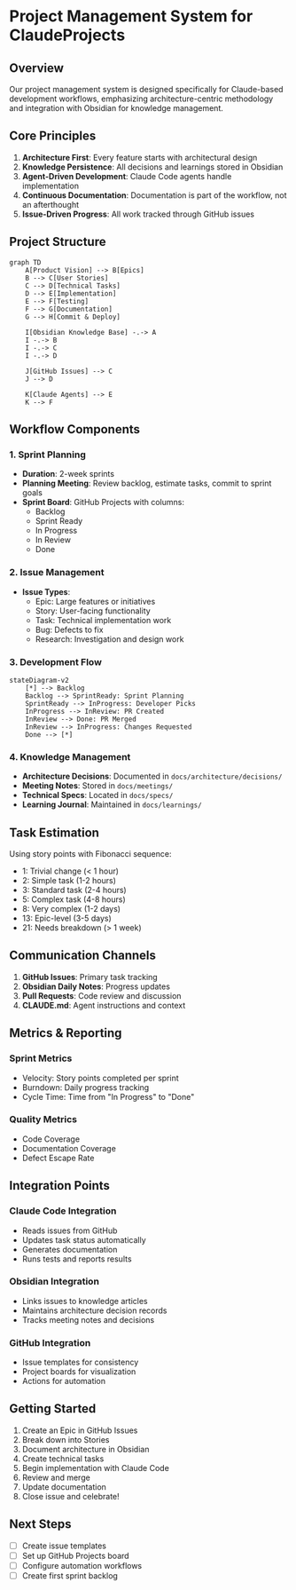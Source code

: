 # Project Management System for ClaudeProjects

## Overview

Our project management system is designed specifically for Claude-based development workflows, emphasizing architecture-centric methodology and integration with Obsidian for knowledge management.

## Core Principles

1. **Architecture First**: Every feature starts with architectural design
2. **Knowledge Persistence**: All decisions and learnings stored in Obsidian
3. **Agent-Driven Development**: Claude Code agents handle implementation
4. **Continuous Documentation**: Documentation is part of the workflow, not an afterthought
5. **Issue-Driven Progress**: All work tracked through GitHub issues

## Project Structure

```mermaid
graph TD
    A[Product Vision] --> B[Epics]
    B --> C[User Stories]
    C --> D[Technical Tasks]
    D --> E[Implementation]
    E --> F[Testing]
    F --> G[Documentation]
    G --> H[Commit & Deploy]
    
    I[Obsidian Knowledge Base] -.-> A
    I -.-> B
    I -.-> C
    I -.-> D
    
    J[GitHub Issues] --> C
    J --> D
    
    K[Claude Agents] --> E
    K --> F
```

## Workflow Components

### 1. Sprint Planning
- **Duration**: 2-week sprints
- **Planning Meeting**: Review backlog, estimate tasks, commit to sprint goals
- **Sprint Board**: GitHub Projects with columns:
  - Backlog
  - Sprint Ready
  - In Progress
  - In Review
  - Done

### 2. Issue Management
- **Issue Types**:
  - Epic: Large features or initiatives
  - Story: User-facing functionality
  - Task: Technical implementation work
  - Bug: Defects to fix
  - Research: Investigation and design work

### 3. Development Flow
```mermaid
stateDiagram-v2
    [*] --> Backlog
    Backlog --> SprintReady: Sprint Planning
    SprintReady --> InProgress: Developer Picks
    InProgress --> InReview: PR Created
    InReview --> Done: PR Merged
    InReview --> InProgress: Changes Requested
    Done --> [*]
```

### 4. Knowledge Management
- **Architecture Decisions**: Documented in `docs/architecture/decisions/`
- **Meeting Notes**: Stored in `docs/meetings/`
- **Technical Specs**: Located in `docs/specs/`
- **Learning Journal**: Maintained in `docs/learnings/`

## Task Estimation

Using story points with Fibonacci sequence:
- 1: Trivial change (< 1 hour)
- 2: Simple task (1-2 hours)
- 3: Standard task (2-4 hours)
- 5: Complex task (4-8 hours)
- 8: Very complex (1-2 days)
- 13: Epic-level (3-5 days)
- 21: Needs breakdown (> 1 week)

## Communication Channels

1. **GitHub Issues**: Primary task tracking
2. **Obsidian Daily Notes**: Progress updates
3. **Pull Requests**: Code review and discussion
4. **CLAUDE.md**: Agent instructions and context

## Metrics & Reporting

### Sprint Metrics
- Velocity: Story points completed per sprint
- Burndown: Daily progress tracking
- Cycle Time: Time from "In Progress" to "Done"

### Quality Metrics
- Code Coverage
- Documentation Coverage
- Defect Escape Rate

## Integration Points

### Claude Code Integration
- Reads issues from GitHub
- Updates task status automatically
- Generates documentation
- Runs tests and reports results

### Obsidian Integration
- Links issues to knowledge articles
- Maintains architecture decision records
- Tracks meeting notes and decisions

### GitHub Integration
- Issue templates for consistency
- Project boards for visualization
- Actions for automation

## Getting Started

1. Create an Epic in GitHub Issues
2. Break down into Stories
3. Document architecture in Obsidian
4. Create technical tasks
5. Begin implementation with Claude Code
6. Review and merge
7. Update documentation
8. Close issue and celebrate!

## Next Steps

- [ ] Create issue templates
- [ ] Set up GitHub Projects board
- [ ] Configure automation workflows
- [ ] Create first sprint backlog